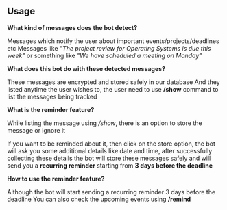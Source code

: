 ## Usage

**What kind of messages does the bot detect?**

Messages which notify the user about important events/projects/deadlines etc
Messages like *"The project review for Operating Systems is due this week"* 
or something like *"We have scheduled a meeting on Monday"*

**What does this bot do with these detected messages?**

These messages are encrypted and stored safely in our database
And they listed anytime the user wishes to, the user need to use **/show** 
command to list the messages being tracked

**What is the reminder feature?**

While listing the message using */show*, there is an option to store the message
or ignore it

If you want to be reminded about it, then click on the store option, the bot
will ask you some additional details like date and time, after successfully collecting 
these details the bot will store these messages safely and will send you a **recurring reminder** 
starting from **3 days before the deadline**

**How to use the reminder feature?**

Although the bot will start sending a recurring reminder 3 days before the deadline
You can also check the upcoming events using **/remind**
